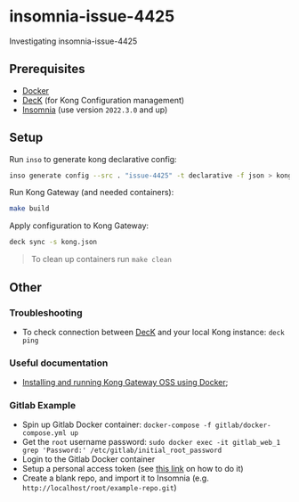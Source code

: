 # insomnia-issue-4425

Investigating insomnia-issue-4425

## Prerequisites

- [Docker](https://docs.docker.com/engine/install/)
- [DecK](https://github.com/Kong/deck) (for Kong Configuration management)
- [Insomnia](https://github.com/Kong/insomnia/releases) (use version `2022.3.0` and up)

## Setup

Run `inso` to generate kong declarative config:

```bash
inso generate config --src . "issue-4425" -t declarative -f json > kong.json
```

Run Kong Gateway (and needed containers):

```bash
make build
```

Apply configuration to Kong Gateway:

```bash
deck sync -s kong.json
```

> To clean up containers run `make clean`
## Other

### Troubleshooting

- To check connection between [DecK](https://github.com/Kong/deck) and your local Kong instance: `deck ping`

### Useful documentation

- [Installing and running Kong Gateway OSS using Docker](https://docs.konghq.com/gateway/latest/install-and-run/docker/);

### Gitlab Example

- Spin up Gitlab Docker container: `docker-compose -f gitlab/docker-compose.yml up`
- Get the `root` username password: `sudo docker exec -it gitlab_web_1 grep 'Password:' /etc/gitlab/initial_root_password`
- Login to the Gitlab Docker container
- Setup a personal access token (see [this link](https://docs.gitlab.com/ee/user/profile/personal_access_tokens.html) on how to do it)
- Create a blank repo, and import it to Insomnia (e.g. `http://localhost/root/example-repo.git`)
